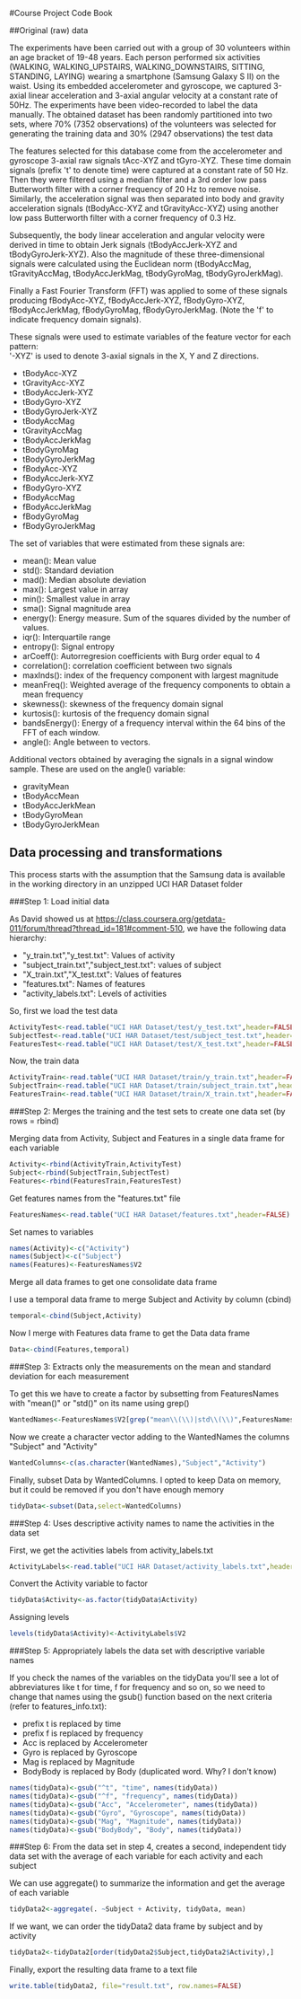 #Course Project Code Book

##Original (raw) data

The experiments have been carried out with a group of 30 volunteers within an age bracket of 19-48 years. Each person performed six activities (WALKING, WALKING_UPSTAIRS, WALKING_DOWNSTAIRS, SITTING, STANDING, LAYING) wearing a smartphone (Samsung Galaxy S II) on the waist. Using its embedded accelerometer and gyroscope, we captured 3-axial linear acceleration and 3-axial angular velocity at a constant rate of 50Hz. The experiments have been video-recorded to label the data manually. The obtained dataset has been randomly partitioned into two sets, where 70% (7352 observations) of the volunteers was selected for generating the training data and 30% (2947 observations) the test data

The features selected for this database come from the accelerometer and gyroscope 3-axial raw signals tAcc-XYZ and tGyro-XYZ. These time domain signals (prefix 't' to denote time) were captured at a constant rate of 50 Hz. Then they were filtered using a median filter and a 3rd order low pass Butterworth filter with a corner frequency of 20 Hz to remove noise. Similarly, the acceleration signal was then separated into body and gravity acceleration signals (tBodyAcc-XYZ and tGravityAcc-XYZ) using another low pass Butterworth filter with a corner frequency of 0.3 Hz. 

Subsequently, the body linear acceleration and angular velocity were derived in time to obtain Jerk signals (tBodyAccJerk-XYZ and tBodyGyroJerk-XYZ). Also the magnitude of these three-dimensional signals were calculated using the Euclidean norm (tBodyAccMag, tGravityAccMag, tBodyAccJerkMag, tBodyGyroMag, tBodyGyroJerkMag). 

Finally a Fast Fourier Transform (FFT) was applied to some of these signals producing fBodyAcc-XYZ, fBodyAccJerk-XYZ, fBodyGyro-XYZ, fBodyAccJerkMag, fBodyGyroMag, fBodyGyroJerkMag. (Note the 'f' to indicate frequency domain signals). 

These signals were used to estimate variables of the feature vector for each pattern:  
'-XYZ' is used to denote 3-axial signals in the X, Y and Z directions.

* tBodyAcc-XYZ
* tGravityAcc-XYZ
* tBodyAccJerk-XYZ
* tBodyGyro-XYZ
* tBodyGyroJerk-XYZ
* tBodyAccMag
* tGravityAccMag
* tBodyAccJerkMag
* tBodyGyroMag
* tBodyGyroJerkMag
* fBodyAcc-XYZ
* fBodyAccJerk-XYZ
* fBodyGyro-XYZ
* fBodyAccMag
* fBodyAccJerkMag
* fBodyGyroMag
* fBodyGyroJerkMag

The set of variables that were estimated from these signals are: 

* mean(): Mean value
* std(): Standard deviation
* mad(): Median absolute deviation 
* max(): Largest value in array
* min(): Smallest value in array
* sma(): Signal magnitude area
* energy(): Energy measure. Sum of the squares divided by the number of values. 
* iqr(): Interquartile range 
* entropy(): Signal entropy
* arCoeff(): Autorregresion coefficients with Burg order equal to 4
* correlation(): correlation coefficient between two signals
* maxInds(): index of the frequency component with largest magnitude
* meanFreq(): Weighted average of the frequency components to obtain a mean frequency
* skewness(): skewness of the frequency domain signal 
* kurtosis(): kurtosis of the frequency domain signal 
* bandsEnergy(): Energy of a frequency interval within the 64 bins of the FFT of each window.
* angle(): Angle between to vectors.

Additional vectors obtained by averaging the signals in a signal window sample. These are used on the angle() variable:

* gravityMean
* tBodyAccMean
* tBodyAccJerkMean
* tBodyGyroMean
* tBodyGyroJerkMean

## Data processing and transformations

This process starts with the assumption that the Samsung data is available in the working directory in an unzipped UCI HAR Dataset folder

###Step 1: Load initial data

As David showed us at https://class.coursera.org/getdata-011/forum/thread?thread_id=181#comment-510, we have the following data hierarchy: 
* "y_train.txt","y_test.txt": Values of activity
* "subject_train.txt","subject_test.txt": values of subject
* "X_train.txt","X_test.txt": Values of features 
* "features.txt": Names of features
* "activity_labels.txt": Levels of activities

So, first we load the test data
```r
ActivityTest<-read.table("UCI HAR Dataset/test/y_test.txt",header=FALSE)
SubjectTest<-read.table("UCI HAR Dataset/test/subject_test.txt",header=FALSE)
FeaturesTest<-read.table("UCI HAR Dataset/test/X_test.txt",header=FALSE)
```
Now, the train data
```r
ActivityTrain<-read.table("UCI HAR Dataset/train/y_train.txt",header=FALSE)
SubjectTrain<-read.table("UCI HAR Dataset/train/subject_train.txt",header=FALSE)
FeaturesTrain<-read.table("UCI HAR Dataset/train/X_train.txt",header=FALSE)
```

###Step 2: Merges the training and the test sets to create one data set (by rows = rbind)

Merging data from Activity, Subject and Features in a single data frame for each variable
```r
Activity<-rbind(ActivityTrain,ActivityTest)
Subject<-rbind(SubjectTrain,SubjectTest)
Features<-rbind(FeaturesTrain,FeaturesTest)
```

Get features names from the "features.txt" file
```r
FeaturesNames<-read.table("UCI HAR Dataset/features.txt",header=FALSE)
```

Set names to variables
```r
names(Activity)<-c("Activity")
names(Subject)<-c("Subject")
names(Features)<-FeaturesNames$V2
```

Merge all data frames to get one consolidate data frame

I use a temporal data frame to merge Subject and Activity by column (cbind)
```r
temporal<-cbind(Subject,Activity)
```

Now I merge with Features data frame to get the Data data frame
```r
Data<-cbind(Features,temporal)
```

###Step 3: Extracts only the measurements on the mean and standard deviation for each measurement


To get this we have to create a factor by subsetting from FeaturesNames with "mean()" or "std()" on its name using grep()
```r
WantedNames<-FeaturesNames$V2[grep("mean\\(\\)|std\\(\\)",FeaturesNames$V2)]
```

Now we create a character vector adding to the WantedNames the columns "Subject" and "Activity" 
```r
WantedColumns<-c(as.character(WantedNames),"Subject","Activity")
```

Finally, subset Data by WantedColumns. I opted to keep Data on memory, but it could be removed if you don't have enough memory
```r
tidyData<-subset(Data,select=WantedColumns)
```


###Step 4: Uses descriptive activity names to name the activities in the data set

First, we get the activities labels from activity_labels.txt
```r
ActivityLabels<-read.table("UCI HAR Dataset/activity_labels.txt",header=FALSE)
```

Convert the Activity variable to factor
```r
tidyData$Activity<-as.factor(tidyData$Activity)
```

Assigning levels
```r
levels(tidyData$Activity)<-ActivityLabels$V2
```

###Step 5: Appropriately labels the data set with descriptive variable names


If you check the names of the variables on the tidyData you'll see a lot of abbreviatures like t for time, f for frequency and so on, so we need to change that names using the gsub() function based on the next criteria (refer to features_info.txt):
* prefix t is replaced by time
* prefix f is replaced by frequency
* Acc is replaced by Accelerometer
* Gyro is replaced by Gyroscope
* Mag is replaced by Magnitude
* BodyBody is replaced by Body (duplicated word.  Why? I don't know)
```r
names(tidyData)<-gsub("^t", "time", names(tidyData))
names(tidyData)<-gsub("^f", "frequency", names(tidyData))
names(tidyData)<-gsub("Acc", "Accelerometer", names(tidyData))
names(tidyData)<-gsub("Gyro", "Gyroscope", names(tidyData))
names(tidyData)<-gsub("Mag", "Magnitude", names(tidyData))
names(tidyData)<-gsub("BodyBody", "Body", names(tidyData))
```

###Step 6: From the data set in step 4, creates a second, independent tidy data set with the average of each variable for each activity and each subject


We can use aggregate() to summarize the information and get the average of each variable
```r
tidyData2<-aggregate(. ~Subject + Activity, tidyData, mean)
```

If we want, we can order the tidyData2 data frame by subject and by activity
```r
tidyData2<-tidyData2[order(tidyData2$Subject,tidyData2$Activity),]
```

Finally, export the resulting data frame to a text file
```r
write.table(tidyData2, file="result.txt", row.names=FALSE)
```
